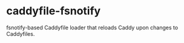 # caddyfile-fsnotify

fsnotify-based Caddyfile loader that reloads Caddy upon changes to Caddyfiles.
